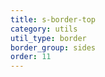 ```yaml
---
title: s-border-top
category: utils
util_type: border
border_group: sides
order: 11
---
```

<span class="s-border-top"></span>